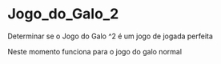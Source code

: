 # Jogo_do_Galo_2
 Determinar se o Jogo do Galo ^2 é um jogo de jogada perfeita

 Neste momento funciona para o jogo do galo normal